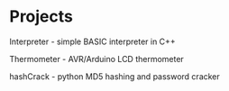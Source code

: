 # Projects

Interpreter - simple BASIC interpreter in C++

Thermometer - AVR/Arduino LCD thermometer

hashCrack - python MD5 hashing and password cracker
